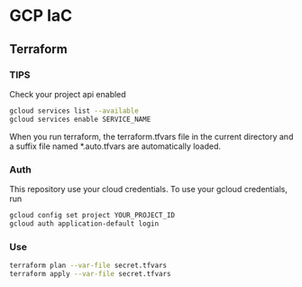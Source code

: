 # GCP IaC

## Terraform

### TIPS

Check your project api enabled

```sh
gcloud services list --available
gcloud services enable SERVICE_NAME
```

When you run terraform, the terraform.tfvars file in the current directory and a suffix file named \*.auto.tfvars are automatically loaded.

### Auth

This repository use your cloud credentials.
To use your gcloud credentials, run

```sh
gcloud config set project YOUR_PROJECT_ID
gcloud auth application-default login
```

### Use

```sh
terraform plan --var-file secret.tfvars
terraform apply --var-file secret.tfvars
```
